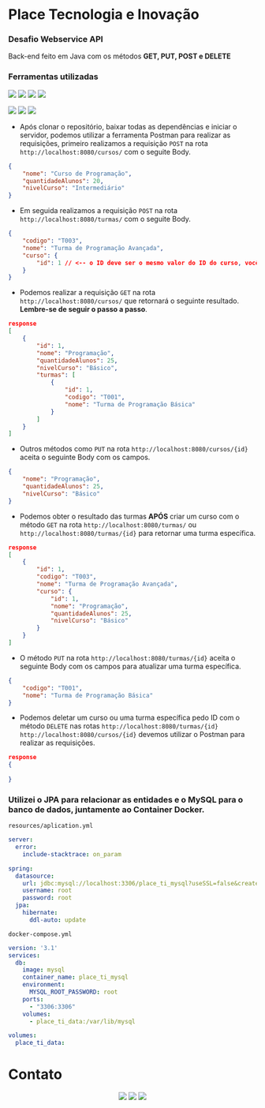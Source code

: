 # Place Tecnologia e Inovação
### Desafio Webservice API
Back-end feito em Java com os métodos **GET, PUT, POST e DELETE**

### **Ferramentas utilizadas**
![](https://img.shields.io/badge/IntelliJ_IDEA-000000.svg?style=for-the-badge&logo=intellij-idea&logoColor=white) ![](https://img.shields.io/badge/Java-ED8B00?style=for-the-badge&logo=openjdk&logoColor=white) ![](https://img.shields.io/badge/Spring_Boot-F2F4F9?style=for-the-badge&logo=spring-boot) ![](https://img.shields.io/badge/Docker-2CA5E0?style=for-the-badge&logo=docker&logoColor=white)

![](https://img.shields.io/badge/Postman-FF6C37?style=for-the-badge&logo=Postman&logoColor=white) ![](https://img.shields.io/badge/apache_maven-C71A36?style=for-the-badge&logo=apachemaven&logoColor=white) ![](https://img.shields.io/badge/MySQL-005C84?style=for-the-badge&logo=mysql&logoColor=white)

* Após clonar o repositório, baixar todas as dependências e iniciar o servidor, podemos utilizar a ferramenta Postman para realizar as requisições, primeiro realizamos a requisição `POST` na rota `http://localhost:8080/cursos/` com o seguite Body.
  
```json
{
    "nome": "Curso de Programação",
    "quantidadeAlunos": 20,
    "nivelCurso": "Intermediário"
}
```

* Em seguida realizamos a requisição `POST` na rota `http://localhost:8080/turmas/` com o seguite Body.
  
```json
{
    "codigo": "T003",
    "nome": "Turma de Programação Avançada",
    "curso": {
        "id": 1 // <-- o ID deve ser o mesmo valor do ID do curso, você pode realizar um método GET na rota http://localhost:8080/cursos/ para ver o ID antes de fazer uma requisição na rota /turmas/
    }
}
```

* Podemos realizar a requisição `GET` na rota `http://localhost:8080/cursos/` que retornará o seguinte resultado. **Lembre-se de seguir o passo a passo**.
  
```json
response
[
    {
        "id": 1,
        "nome": "Programação",
        "quantidadeAlunos": 25,
        "nivelCurso": "Básico",
        "turmas": [
            {
                "id": 1,
                "codigo": "T001",
                "nome": "Turma de Programação Básica"
            }
        ]
    }
]
```

* Outros métodos como `PUT` na rota `http://localhost:8080/cursos/{id}` aceita o seguinte Body com os campos.
  
```json
{
    "nome": "Programação",
    "quantidadeAlunos": 25,
    "nivelCurso": "Básico"
}
```

* Podemos obter o resultado das turmas **APÓS** criar um curso com o método `GET` na rota `http://localhost:8080/turmas/` ou `http://localhost:8080/turmas/{id}` para retornar uma turma específica.
  
```json
response
[
    {
        "id": 1,
        "codigo": "T003",
        "nome": "Turma de Programação Avançada",
        "curso": {
            "id": 1,
            "nome": "Programação",
            "quantidadeAlunos": 25,
            "nivelCurso": "Básico"
        }
    }
]
```

* O método `PUT` na rota `http://localhost:8080/turmas/{id}` aceita o seguinte Body com os campos para atualizar uma turma específica.
  
```json
{
    "codigo": "T001",
    "nome": "Turma de Programação Básica"
}
```

* Podemos deletar um curso ou uma turma específica pedo ID com o método `DELETE` nas rotas `http://localhost:8080/turmas/{id}` `http://localhost:8080/cursos/{id}` devemos utilizar o Postman para realizar as requisições.
  
```json
response
{
  
}
```

### Utilizei o JPA para relacionar as entidades e o MySQL para o banco de dados, juntamente ao Container Docker.

`resources/aplication.yml`
```yml
server:
  error:
    include-stacktrace: on_param

spring:
  datasource:
    url: jdbc:mysql://localhost:3306/place_ti_mysql?useSSL=false&createDatabaseIfNotExist=true&allowPublicKeyRetrieval=true
    username: root
    password: root
  jpa:
    hibernate:
      ddl-auto: update
```

`docker-compose.yml`
```yml
version: '3.1'
services:
  db:
    image: mysql
    container_name: place_ti_mysql
    environment:
      MYSQL_ROOT_PASSWORD: root
    ports:
      - "3306:3306"
    volumes:
      - place_ti_data:/var/lib/mysql

volumes:
  place_ti_data:
```

# **Contato**
<div align="center">
   <a href="https://www.linkedin.com/in/yago-ferreira-530a46237/" target="_blank"><img src="https://img.shields.io/badge/-LinkedIn-%230077B5?style=for-the-badge&logo=linkedin&logoColor=white" target="_blank"></a>
   <a href="https://mail.google.com/mail/u/0/?tab=rm&ogbl#inbox" target="_blank"><img src="https://img.shields.io/badge/Gmail-D14836?style=for-the-badge&logo=gmail&logoColor=white"></a>
   <a href="https://wa.me/5561981843371" target="_blank"><img src="https://img.shields.io/badge/WhatsApp-25D366?style=for-the-badge&logo=whatsapp&logoColor=white"></a>
</div>
